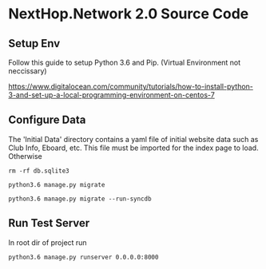 NextHop.Network 2.0 Source Code
===

Setup Env
---
Follow this guide to setup Python 3.6 and Pip. (Virtual Environment not neccissary)

https://www.digitalocean.com/community/tutorials/how-to-install-python-3-and-set-up-a-local-programming-environment-on-centos-7

Configure Data
---
The 'Initial Data' directory contains a yaml file of initial website data such as Club Info, Eboard, etc. This file must be imported for the index page to load. Otherwise 

    rm -rf db.sqlite3

    python3.6 manage.py migrate 

    python3.6 manage.py migrate --run-syncdb
    
Run Test Server
---
In root dir of project run

    python3.6 manage.py runserver 0.0.0.0:8000
